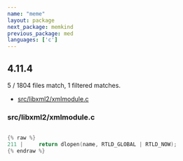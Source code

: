 ```yaml
---
name: "meme"
layout: package
next_package: memkind
previous_package: med
languages: ['c']
---
```

## 4.11.4
5 / 1804 files match, 1 filtered matches.

 - [src/libxml2/xmlmodule.c](#srclibxml2xmlmodulec)

### src/libxml2/xmlmodule.c

```c

{% raw %}
211 |     return dlopen(name, RTLD_GLOBAL | RTLD_NOW);
{% endraw %}

```